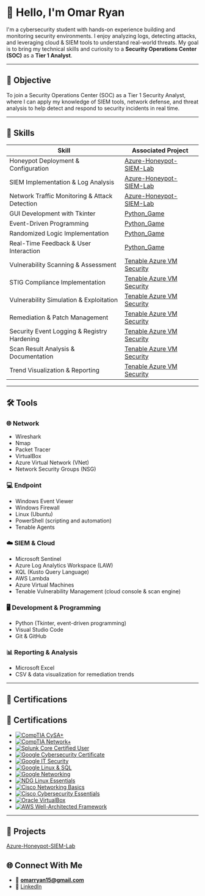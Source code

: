 # 👋 Hello, I'm Omar Ryan

I'm a cybersecurity student with hands-on experience building and monitoring security environments. I enjoy analyzing logs, detecting attacks, and leveraging cloud & SIEM tools to understand real-world threats. My goal is to bring my technical skills and curiosity to a **Security Operations Center (SOC)** as a **Tier 1 Analyst**.

---

## 🎯 Objective
To join a Security Operations Center (SOC) as a Tier 1 Security Analyst, where I can apply my knowledge of SIEM tools, network defense, and threat analysis to help detect and respond to security incidents in real time.

---

## 🧠 Skills

| Skill | Associated Project |
|-------|------------------|
| Honeypot Deployment & Configuration | <a href="https://github.com/ZOrroryan/Azure-Honeypot-SIEM-Lab">Azure-Honeypot-SIEM-Lab</a> |
| SIEM Implementation & Log Analysis | <a href="https://github.com/ZOrroryan/Azure-Honeypot-SIEM-Lab">Azure-Honeypot-SIEM-Lab</a> |
| Network Traffic Monitoring & Attack Detection | <a href="https://github.com/ZOrroryan/Azure-Honeypot-SIEM-Lab">Azure-Honeypot-SIEM-Lab</a> |
| GUI Development with Tkinter | <a href="https://github.com/ZOrroryan/Python_Game">Python_Game</a> |
| Event-Driven Programming | <a href="https://github.com/ZOrroryan/Python_Game">Python_Game</a> |
| Randomized Logic Implementation | <a href="https://github.com/ZOrroryan/Python_Game">Python_Game</a> |
| Real-Time Feedback & User Interaction | <a href="https://github.com/ZOrroryan/Python_Game">Python_Game</a> |
| Vulnerability Scanning & Assessment | <a href="https://github.com/ZOrroryan/tenable-azure-vm-security">Tenable Azure VM Security</a> |
| STIG Compliance Implementation | <a href="https://github.com/ZOrroryan/tenable-azure-vm-security">Tenable Azure VM Security</a> |
| Vulnerability Simulation & Exploitation | <a href="https://github.com/ZOrroryan/tenable-azure-vm-security">Tenable Azure VM Security</a> |
| Remediation & Patch Management | <a href="https://github.com/ZOrroryan/tenable-azure-vm-security">Tenable Azure VM Security</a> |
| Security Event Logging & Registry Hardening | <a href="https://github.com/ZOrroryan/tenable-azure-vm-security">Tenable Azure VM Security</a> |
| Scan Result Analysis & Documentation | <a href="https://github.com/ZOrroryan/tenable-azure-vm-security">Tenable Azure VM Security</a> |
| Trend Visualization & Reporting | <a href="https://github.com/ZOrroryan/tenable-azure-vm-security">Tenable Azure VM Security</a> |


---

## 🛠️ Tools

### 🌐 Network
- Wireshark  
- Nmap  
- Packet Tracer  
- VirtualBox  
- Azure Virtual Network (VNet)  
- Network Security Groups (NSG)

### 💻 Endpoint
- Windows Event Viewer  
- Windows Firewall  
- Linux (Ubuntu)  
- PowerShell (scripting and automation)  
- Tenable Agents  

### ☁️ SIEM & Cloud
- Microsoft Sentinel  
- Azure Log Analytics Workspace (LAW)  
- KQL (Kusto Query Language)  
- AWS Lambda  
- Azure Virtual Machines  
- Tenable Vulnerability Management (cloud console & scan engine)  

### 🖥️ Development & Programming
- Python (Tkinter, event-driven programming)  
- Visual Studio Code  
- Git & GitHub  

### 📊 Reporting & Analysis
- Microsoft Excel  
- CSV & data visualization for remediation trends  

---

## 📜 Certifications
## 📜 Certifications

- [![CompTIA CySA+](https://img.shields.io/badge/CompTIA-CySA%2B-red?style=for-the-badge&logo=comptia)](https://www.comptia.org/certifications/cybersecurity-analyst)
- [![CompTIA Network+](https://img.shields.io/badge/CompTIA-Network%2B-red?style=for-the-badge&logo=comptia)](https://www.comptia.org/certifications/network)
- [![Splunk Core Certified User](https://img.shields.io/badge/Splunk-Core%20Certified%20User-0A0A0A?style=for-the-badge&logo=splunk)](https://www.splunk.com/en_us/training.html)
- [![Google Cybersecurity Certificate](https://img.shields.io/badge/Google-Cybersecurity%20Certificate-4285F4?style=for-the-badge&logo=google)](https://grow.google/certificates/cybersecurity/)
- [![Google IT Security](https://img.shields.io/badge/Google-IT%20Security-4285F4?style=for-the-badge&logo=google)](#)
- [![Google Linux & SQL](https://img.shields.io/badge/Google-Linux%20%26%20SQL-4285F4?style=for-the-badge&logo=google)](https://coursera.org/verify/YWBBA7F46FG5)
- [![Google Networking](https://img.shields.io/badge/Google-Networking-4285F4?style=for-the-badge&logo=google)](#)
- [![NDG Linux Essentials](https://img.shields.io/badge/NDG-Linux%20Essentials-2E8B57?style=for-the-badge&logo=linux)](#)
- [![Cisco Networking Basics](https://img.shields.io/badge/Cisco-Networking%20Basics-1BA0D7?style=for-the-badge&logo=cisco)](#)
- [![Cisco Cybersecurity Essentials](https://img.shields.io/badge/Cisco-Cybersecurity%20Essentials-1BA0D7?style=for-the-badge&logo=cisco)](#)
- [![Oracle VirtualBox](https://img.shields.io/badge/Oracle-VirtualBox-orange?style=for-the-badge&logo=virtualbox)](#)
- [![AWS Well-Architected Framework](https://img.shields.io/badge/AWS-Well%20Architected%20Framework-FF9900?style=for-the-badge&logo=amazon-aws)](#)

---

## 🧪 Projects

<a href="https://github.com/ZOrroryan/Azure-Honeypot-SIEM-Lab">Azure-Honeypot-SIEM-Lab</a>

## 🌐 Connect With Me
- 📧 **omarryan15@gmail.com**  
- 💼 [LinkedIn](https://www.linkedin.com/in/omar-ryan-64547a224/)
